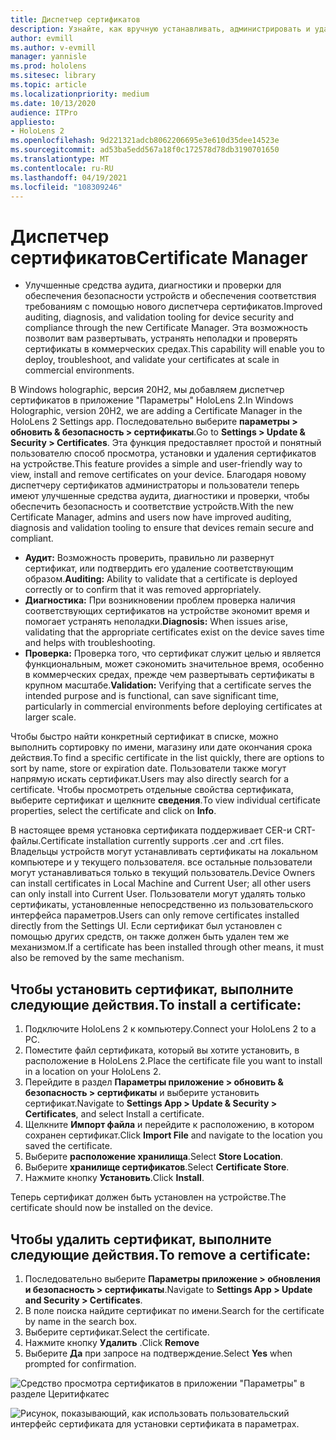 ```yaml
---
title: Диспетчер сертификатов
description: Узнайте, как вручную устанавливать, администрировать и удалять сертификаты на устройствах "смешанная реальность" HoloLens 2.
author: evmill
ms.author: v-evmill
manager: yannisle
ms.prod: hololens
ms.sitesec: library
ms.topic: article
ms.localizationpriority: medium
ms.date: 10/13/2020
audience: ITPro
appliesto:
- HoloLens 2
ms.openlocfilehash: 9d221321adcb8062206695e3e610d35dee14523e
ms.sourcegitcommit: ad53ba5edd567a18f0c172578d78db3190701650
ms.translationtype: MT
ms.contentlocale: ru-RU
ms.lasthandoff: 04/19/2021
ms.locfileid: "108309246"
---
```

# <a name="certificate-manager"></a><span data-ttu-id="8104e-103">Диспетчер сертификатов</span><span class="sxs-lookup"><span data-stu-id="8104e-103">Certificate Manager</span></span>

- <span data-ttu-id="8104e-104">Улучшенные средства аудита, диагностики и проверки для обеспечения безопасности устройств и обеспечения соответствия требованиям с помощью нового диспетчера сертификатов.</span><span class="sxs-lookup"><span data-stu-id="8104e-104">Improved auditing, diagnosis, and validation tooling for device security and compliance through the new Certificate Manager.</span></span> <span data-ttu-id="8104e-105">Эта возможность позволит вам развертывать, устранять неполадки и проверять сертификаты в коммерческих средах.</span><span class="sxs-lookup"><span data-stu-id="8104e-105">This capability will enable you to deploy, troubleshoot, and validate your certificates at scale in commercial environments.</span></span>

<span data-ttu-id="8104e-106">В Windows holographic, версия 20H2, мы добавляем диспетчер сертификатов в приложение "Параметры" HoloLens 2.</span><span class="sxs-lookup"><span data-stu-id="8104e-106">In Windows Holographic, version 20H2, we are adding a Certificate Manager in the HoloLens 2 Settings app.</span></span> <span data-ttu-id="8104e-107">Последовательно выберите **параметры > обновить & безопасность > сертификаты**.</span><span class="sxs-lookup"><span data-stu-id="8104e-107">Go to **Settings > Update & Security > Certificates**.</span></span> <span data-ttu-id="8104e-108">Эта функция предоставляет простой и понятный пользователю способ просмотра, установки и удаления сертификатов на устройстве.</span><span class="sxs-lookup"><span data-stu-id="8104e-108">This feature provides a simple and user-friendly way to view, install and remove certificates on your device.</span></span> <span data-ttu-id="8104e-109">Благодаря новому диспетчеру сертификатов администраторы и пользователи теперь имеют улучшенные средства аудита, диагностики и проверки, чтобы обеспечить безопасность и соответствие устройств.</span><span class="sxs-lookup"><span data-stu-id="8104e-109">With the new Certificate Manager, admins and users now have improved auditing, diagnosis and validation tooling to ensure that devices remain secure and compliant.</span></span> 

-   <span data-ttu-id="8104e-110">**Аудит:** Возможность проверить, правильно ли развернут сертификат, или подтвердить его удаление соответствующим образом.</span><span class="sxs-lookup"><span data-stu-id="8104e-110">**Auditing:** Ability to validate that a certificate is deployed correctly or to confirm that it was removed appropriately.</span></span> 
-   <span data-ttu-id="8104e-111">**Диагностика:** При возникновении проблем проверка наличия соответствующих сертификатов на устройстве экономит время и помогает устранять неполадки.</span><span class="sxs-lookup"><span data-stu-id="8104e-111">**Diagnosis:** When issues arise, validating that the appropriate certificates exist on the device saves time and helps with troubleshooting.</span></span> 
-   <span data-ttu-id="8104e-112">**Проверка:** Проверка того, что сертификат служит целью и является функциональным, может сэкономить значительное время, особенно в коммерческих средах, прежде чем развертывать сертификаты в крупном масштабе.</span><span class="sxs-lookup"><span data-stu-id="8104e-112">**Validation:** Verifying that a certificate serves the intended purpose and is functional, can save significant time, particularly in commercial environments before deploying certificates at larger scale.</span></span>

<span data-ttu-id="8104e-113">Чтобы быстро найти конкретный сертификат в списке, можно выполнить сортировку по имени, магазину или дате окончания срока действия.</span><span class="sxs-lookup"><span data-stu-id="8104e-113">To find a specific certificate in the list quickly, there are options to sort by name, store or expiration date.</span></span> <span data-ttu-id="8104e-114">Пользователи также могут напрямую искать сертификат.</span><span class="sxs-lookup"><span data-stu-id="8104e-114">Users may also directly search for a certificate.</span></span> <span data-ttu-id="8104e-115">Чтобы просмотреть отдельные свойства сертификата, выберите сертификат и щелкните **сведения**.</span><span class="sxs-lookup"><span data-stu-id="8104e-115">To view individual certificate properties, select the certificate and click on **Info**.</span></span> 

<span data-ttu-id="8104e-116">В настоящее время установка сертификата поддерживает CER-и CRT-файлы.</span><span class="sxs-lookup"><span data-stu-id="8104e-116">Certificate installation currently supports .cer and .crt files.</span></span> <span data-ttu-id="8104e-117">Владельцы устройств могут устанавливать сертификаты на локальном компьютере и у текущего пользователя.  все остальные пользователи могут устанавливаться только в текущий пользователь.</span><span class="sxs-lookup"><span data-stu-id="8104e-117">Device Owners can install certificates in Local Machine and Current User;  all other users can only install into Current User.</span></span> <span data-ttu-id="8104e-118">Пользователи могут удалять только сертификаты, установленные непосредственно из пользовательского интерфейса параметров.</span><span class="sxs-lookup"><span data-stu-id="8104e-118">Users can only remove certificates installed directly from the Settings UI.</span></span> <span data-ttu-id="8104e-119">Если сертификат был установлен с помощью других средств, он также должен быть удален тем же механизмом.</span><span class="sxs-lookup"><span data-stu-id="8104e-119">If a certificate has been installed through other means, it must also be removed by the same mechanism.</span></span>

## <a name="to-install-a-certificate"></a><span data-ttu-id="8104e-120">Чтобы установить сертификат, выполните следующие действия.</span><span class="sxs-lookup"><span data-stu-id="8104e-120">To install a certificate:</span></span> 

1.  <span data-ttu-id="8104e-121">Подключите HoloLens 2 к компьютеру.</span><span class="sxs-lookup"><span data-stu-id="8104e-121">Connect your HoloLens 2 to a PC.</span></span>
1.  <span data-ttu-id="8104e-122">Поместите файл сертификата, который вы хотите установить, в расположение в HoloLens 2.</span><span class="sxs-lookup"><span data-stu-id="8104e-122">Place the certificate file you want to install in a location on your HoloLens 2.</span></span>
1.  <span data-ttu-id="8104e-123">Перейдите в раздел **Параметры приложение > обновить & безопасность > сертификаты** и выберите установить сертификат.</span><span class="sxs-lookup"><span data-stu-id="8104e-123">Navigate to **Settings App > Update & Security > Certificates**, and select Install a certificate.</span></span>
1.  <span data-ttu-id="8104e-124">Щелкните **Импорт файла** и перейдите к расположению, в котором сохранен сертификат.</span><span class="sxs-lookup"><span data-stu-id="8104e-124">Click **Import File** and navigate to the location you saved the certificate.</span></span>
1.  <span data-ttu-id="8104e-125">Выберите **расположение хранилища**.</span><span class="sxs-lookup"><span data-stu-id="8104e-125">Select **Store Location**.</span></span>
1.  <span data-ttu-id="8104e-126">Выберите **хранилище сертификатов**.</span><span class="sxs-lookup"><span data-stu-id="8104e-126">Select **Certificate Store**.</span></span>
1.  <span data-ttu-id="8104e-127">Нажмите кнопку **Установить**.</span><span class="sxs-lookup"><span data-stu-id="8104e-127">Click **Install**.</span></span>

<span data-ttu-id="8104e-128">Теперь сертификат должен быть установлен на устройстве.</span><span class="sxs-lookup"><span data-stu-id="8104e-128">The certificate should now be installed on the device.</span></span>

## <a name="to-remove-a-certificate"></a><span data-ttu-id="8104e-129">Чтобы удалить сертификат, выполните следующие действия.</span><span class="sxs-lookup"><span data-stu-id="8104e-129">To remove a certificate:</span></span> 
1. <span data-ttu-id="8104e-130">Последовательно выберите **Параметры приложение > обновления и безопасность > сертификаты**.</span><span class="sxs-lookup"><span data-stu-id="8104e-130">Navigate to **Settings App > Update and Security > Certificates**.</span></span>
1. <span data-ttu-id="8104e-131">В поле поиска найдите сертификат по имени.</span><span class="sxs-lookup"><span data-stu-id="8104e-131">Search for the certificate by name in the search box.</span></span>
1. <span data-ttu-id="8104e-132">Выберите сертификат.</span><span class="sxs-lookup"><span data-stu-id="8104e-132">Select the certificate.</span></span>
1. <span data-ttu-id="8104e-133">Нажмите кнопку **Удалить** .</span><span class="sxs-lookup"><span data-stu-id="8104e-133">Click **Remove**</span></span>
1. <span data-ttu-id="8104e-134">Выберите **Да** при запросе на подтверждение.</span><span class="sxs-lookup"><span data-stu-id="8104e-134">Select **Yes** when prompted for confirmation.</span></span>


![Средство просмотра сертификатов в приложении "Параметры" в разделе Церитифкатес](images/certificate-viewer-device.jpg)

![Рисунок, показывающий, как использовать пользовательский интерфейс сертификата для установки сертификата в параметрах.](images/certificate-device-install.jpg)
